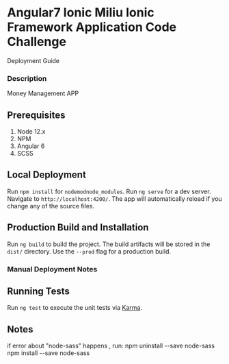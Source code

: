# 

# Angular7 Ionic Miliu Ionic Framework Application Code Challenge
Deployment Guide

### Description
Money Management APP

## Prerequisites
1. Node 12.x
2. NPM
3. Angular 6
4. SCSS


## Local Deployment
Run `npm install` for `nodemodnode_modules`. 
Run `ng serve` for a dev server. 
Navigate to `http://localhost:4200/`. 
The app will automatically reload if you change any of the source files.

## Production Build and Installation
Run `ng build` to build the project. 
The build artifacts will be stored in the `dist/` directory. Use the `--prod` flag for a production build.

### Manual Deployment Notes


## Running Tests
Run `ng test` to execute the unit tests via [Karma](https://karma-runner.github.io).

## Notes
if error about "node-sass" happens , run:
npm uninstall --save node-sass
npm install --save node-sass
